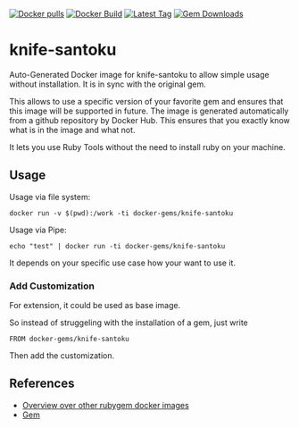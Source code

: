 [![Docker pulls](https://img.shields.io/docker/pulls/rubygem/knife-santoku.svg)](https://hub.docker.com/r/rubygem/knife-santoku/)
[![Docker Build](https://img.shields.io/docker/automated/rubygem/knife-santoku.svg)](https://hub.docker.com/r/rubygem/knife-santoku/)
[![Latest Tag](https://img.shields.io/github/tag/docker-rubygem/knife-santoku.svg)](https://hub.docker.com/r/rubygem/knife-santoku/)
[![Gem Downloads](https://img.shields.io/gem/dt/knife-santoku.svg)](https://rubygems.org/gems/knife-santoku/)
# knife-santoku

Auto-Generated Docker image for knife-santoku to allow simple usage without installation.
It is in sync with the original gem.

This allows to use a specific version of your favorite gem and ensures that this image will be supported in future.
The image is generated automatically from a github repository by Docker Hub.
This ensures that you exactly know what is in the image and what not.

It lets you use Ruby Tools without the need to install ruby on your machine.

## Usage

Usage via file system:

`docker run -v $(pwd):/work -ti docker-gems/knife-santoku`

Usage via Pipe:

`echo "test" | docker run -ti docker-gems/knife-santoku`

It depends on your specific use case how your want to use it.

### Add Customization

For extension, it could be used as base image.

So instead of struggeling with the installation of a gem, just write

`FROM docker-gems/knife-santoku`

Then add the customization.

## References

 - [Overview over other rubygem docker images](https://github.com/thinkbot/docker-rubygem)
 - [Gem](https://rubygems.org/gems/knife-santoku/)
